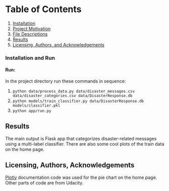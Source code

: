 

# Table of Contents

1. [Installation](#installation)
2. [Project Motivation](#motivation)
3. [File Descriptions](#files)
4. [Results](#results)
5. [Licensing, Authors, and Acknowledgements](#licensing)

### Installation and Run <a name="installation"></a>


#### Run:


In the project directory run these commands in sequence:
1. `python data/process_data.py data/disaster_messages.csv data/disaster_categories.csv data/DisasterResponse.db`
2. `python models/train_classifier.py data/DisasterResponse.db models/classifier.pkl`
3. `python app/run.py`



## Results<a name="results"></a>
The main output is Flask app that categorizes disaster-related messages using a multi-label classifier. There are also some cool plots of the train data on the home page. 
## Licensing, Authors, Acknowledgements<a name="licensing"></a>
[Plotly](https://plotly.com/chart-studio-help/json-chart-schema/) documentation code was used for the pie chart on the home page. Other parts of code are from Udacity.
